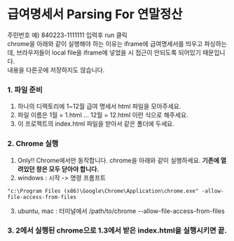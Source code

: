 급여명세서 Parsing For 연말정산
=============

주민번호 예) 840223-1111111 입력후 run 클릭	
chrome을 아래와 같이 실행해야 하는 이유는 iframe에 급여명세서를 띄우고 파싱하는데, 브라우저들이 local file을 iframe에 넣었을 시 접근이 안되도록 되어있기 때문입니다.  
내용을 다른곳에 저장하지도 않습니다.

### 1. 파일 준비
1. 하나의 디렉토리에 1~12월 급여 명세서 html 파일을 모아주세요.
2. 파일 이름은 1월 = 1.html ... 12월 = 12.html 이런 식으로 해주세요.
3. 이 프로젝트의 index.html 파일을 받아서 같은 폴더에 두세요.
### 2. Chrome 실행
1. Only!! Chrome에서만 동작합니다. chrome을 아래와 같이 실행하세요. **기존에 열려있던 창은 모두 닫아야 합니다.**
2. windows : 시작 -> 명령 프롬프트
```
"c:\Program Files (x86)\Google\Chrome\Application\chrome.exe" -allow-file-access-from-files
```
3. ubuntu, mac : 터미널에서 /path/to/chrome --allow-file-access-from-files
### 3. 2에서 실행된 chrome으로 1.3에서 받은 index.html을 실행시키면 끝. 
